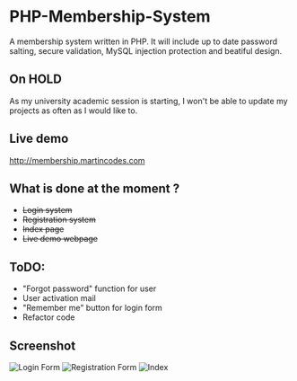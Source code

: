 # PHP-Membership-System
A membership system written in PHP. It will include up to date password salting, secure validation, MySQL injection protection and beatiful design.
## On HOLD
As my university academic session is starting, I won't be able to update my projects as often as I would like to.
## Live demo
http://membership.martincodes.com
## What is done at the moment ?
  * ~~Login system~~
  * ~~Registration system~~
  * ~~Index page~~
  * ~~Live demo webpage~~
  
## ToDO: 
  * "Forgot password" function for user
  * User activation mail  
  * "Remember me" button for login form
  * Refactor code
  
## Screenshot
![Login Form](http://i.imgur.com/tFAP4bv.png)
![Registration Form](http://i.imgur.com/TajkVwa.png)
![Index](http://i.imgur.com/kmddk7G.png)

